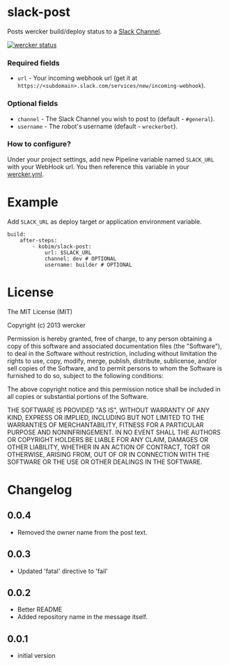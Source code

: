 # slack-post

Posts wercker build/deploy status to a [Slack Channel](https://slack.com/).

[![wercker status](https://app.wercker.com/status/49d7c3919df2d65ed4679bcc86eb3477/m "wercker status")](https://app.wercker.com/project/bykey/49d7c3919df2d65ed4679bcc86eb3477)

### Required fields

* `url` - Your incoming webhook url (get it at `https://<subdomain>.slack.com/services/new/incoming-webhook`).

### Optional fields

* `channel` - The Slack Channel you wish to post to (default - `#general`).
* `username` - The robot's username (default - `wreckerbot`).

### How to configure?

Under your project settings, add new Pipeline variable named `SLACK_URL` with your
WebHook url. You then reference this variable in your [wercker.yml](http://devcenter.wercker.com/articles/werckeryml/).


# Example

Add `SLACK_URL` as deploy target or application environment variable.


    build:
        after-steps:
            - kobim/slack-post:
                url: $SLACK_URL
                channel: dev # OPTIONAL
                username: builder # OPTIONAL

# License

The MIT License (MIT)

Copyright (c) 2013 wercker

Permission is hereby granted, free of charge, to any person obtaining a copy of
this software and associated documentation files (the "Software"), to deal in
the Software without restriction, including without limitation the rights to
use, copy, modify, merge, publish, distribute, sublicense, and/or sell copies of
the Software, and to permit persons to whom the Software is furnished to do so,
subject to the following conditions:

The above copyright notice and this permission notice shall be included in all
copies or substantial portions of the Software.

THE SOFTWARE IS PROVIDED "AS IS", WITHOUT WARRANTY OF ANY KIND, EXPRESS OR
IMPLIED, INCLUDING BUT NOT LIMITED TO THE WARRANTIES OF MERCHANTABILITY, FITNESS
FOR A PARTICULAR PURPOSE AND NONINFRINGEMENT. IN NO EVENT SHALL THE AUTHORS OR
COPYRIGHT HOLDERS BE LIABLE FOR ANY CLAIM, DAMAGES OR OTHER LIABILITY, WHETHER
IN AN ACTION OF CONTRACT, TORT OR OTHERWISE, ARISING FROM, OUT OF OR IN
CONNECTION WITH THE SOFTWARE OR THE USE OR OTHER DEALINGS IN THE SOFTWARE.

# Changelog

## 0.0.4
- Removed the owner name from the post text.

## 0.0.3
- Updated 'fatal' directive to 'fail'

## 0.0.2
- Better README
- Added repository name in the message itself.

## 0.0.1
- initial version
